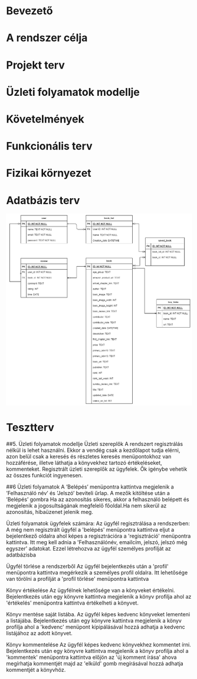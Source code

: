 # Bevezető

# A rendszer célja

# Projekt terv

# Üzleti folyamatok modellje

# Követelmények

# Funkcionális terv

# Fizikai környezet




# Adatbázis terv

![Picture of the entity relationships](img/entity_diagram.png)


# Tesztterv

##5. Üzleti folyamatok modellje
Üzleti szereplők
A rendszert regisztrálás nélkül is lehet használni. Ekkor a vendég csak a kezdőlapot tudja elérni, azon belül csak a keresés és részletes keresés menüpontokhoz van hozzáférése, illetve láthatja a könyvekhez tartozó értékeléseket, kommenteket. 
Regisztrált üzleti szereplők az ügyfelek. Ők igénybe vehetik az összes funkciót ingyenesen.

##6 Üzleti folyamatok
A ’Belépés’ menüpontra kattintva megjelenik a ’Felhasználó név’ és ’Jelszó’ beviteli űrlap. A mezők kitöltése után a ’Belépés’ gombra Ha az azonosítás sikeres, akkor a felhasználó belépett és megjelenik a jogosultságának megfelelő főoldal.Ha nem sikerül az azonosítás, hibaüzenet jelenik meg.

Üzleti folyamatok ügyfelek számára:
Az ügyfél regisztrálása a rendszerben: A még nem regisztrált ügyfél a 'belépés' menüpontra kattintva eljut a bejelentkező oldalra ahol képes a regisztrációra a 'regisztráció' menüpontra kattintva.
Itt meg kell adnia a 'Felhasználónév, emailcím, jelszó, jelszó még egyszer' adatokat. Ezzel létrehozva az ügyfél személyes profilját az adatbázisba

Ügyfél törlése a rendszerből
Az ügyfél bejelentkezés után a 'profil' menüpontra kattintva megérkezik a személyes profil oldalra. Itt lehetősége van törölni a profilját a 'profil törlése' menüpontra kattintva

Könyv értékelése
Az ügyfélnek lehetősége van a könyveket értékelni.
Bejelentkezés után egy könyvre kattintva megjelenik a könyv profilja ahol az 'értékelés' menüpontra kattintva értékelheti a könyvet.

Könyv mentése saját listába.
Az ügyfél képes kedvenc könyveket lementeni a listájába. Bejelentkezés után egy könyvre kattintva megjelenik a könyv profilja ahol a 'kedvenc' menüpont kipipálásával hozzá adhatja a kedvenc listájához az adott könyvet.

Könyv kommentelése
Az ügyfél képes kedvenc könyvekhez kommentet írni. Bejelentkezés után egy könyvre kattintva megjelenik a könyv profilja ahol a 'kommentek' menüpontra kattintva előjön az 'új komment írása' ahova megírhatja kommentjét majd az 'elküld' gomb megírásával hozzá adhatja kommentjét a könyvhöz.

